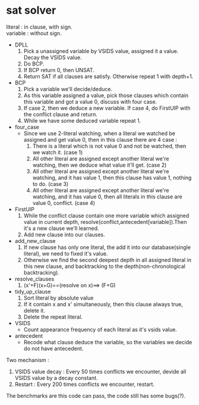 # sat solver
literal : in clause, with sign.  
variable : without sign.  

* DPLL
  1. Pick a unassigned variable by VSIDS value, assigned it a value. Decay the VSIDS value.
  2. Do BCP.
  3. If BCP return 0, then UNSAT.
  4. Return SAT if all clauses are satisfy. Otherwise repeat 1 with depth+1.
* BCP
  1. Pick a variable we'll decide/deduce.
  2. As this variable assigned a value, pick those clauses which contain this variable and got a value 0, discuss with four case.
  3. If case 2, then we deduce a new variable. If case 4, do FirstUIP with the conflict clause and return.
  4. While we have some deduced variable repeat 1.
* four_case
  * Since we use 2-literal watching, when a literal we watched be assigned and get value 0, then in this clause there are 4 case : 
    1. There is a literal which is not value 0 and not be watched, then we watch it. (case 1)
    2. All other literal are assigned except another literal we're watching, then we deduce what value it'll get. (case 2)
    3. All other literal are assigned except another literal we're watching, and it has value 1, then this clause has value 1, nothing to do. (case 3)
    4. All other literal are assigned except another literal we're watching, and it has value 0, then all literals in this clause are value 0, conflict. (case 4)
* FirstUIP
  1. While the conflict clause contain one more variable which assigned value in current depth, resolve(conflict,antecedent[variable]).Then it's a new clause we'll learned.
  2. Add new clause into our clauses.
* add_new_clause
  1. If new clause has only one literal, the add it into our database(single literal), we need to fixed it's value.
  2. Otherwise we find the second deepest depth in all assigned literal in this new clause, and backtracking to the depth(non-chronological backtracking).
* resolve_clauses
  1. (x'+F)(x+G)==(resolve on x)==> (F+G)
* tidy_up_clause
  1. Sort literal by absolute value
  2. If it contain x and x' simultaneously, then this clause always true, delete it.
  3. Delete the repeat literal. 
* VSIDS
  * Count appearance frequency of each literal as it's vsids value.
* antecedent
  * Recode what clause deduce the variable, so the variables we decide do not have antecedent.

Two mechanism :
  1. VSIDS value decay : Every 50 times conflicts we encounter, devide all VSIDS value by a decay constant.
  2. Restart : Every 200 times conflicts we encounter, restart.

The benchmarks are this code can pass, the code still has some bugs(?).
